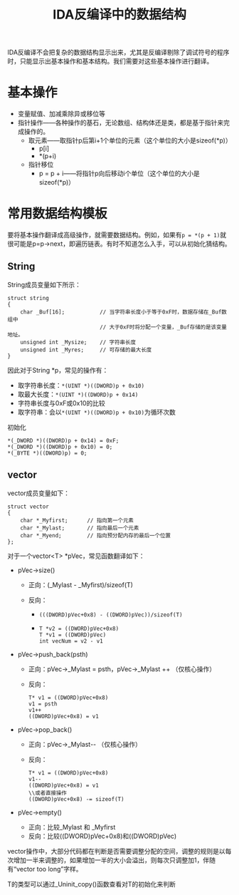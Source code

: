 ﻿---
layout: post
title: "IDA反编译中的数据结构"
pubtime: 2019-08-07
updatetime: 2019-08-07
categories: Reverse
tags: IDA
---

IDA反编译不会把复杂的数据结构显示出来，尤其是反编译剔除了调试符号的程序时，只能显示出基本操作和基本结构。我们需要对这些基本操作进行翻译。


# 基本操作

* 变量赋值、加减乘除异或移位等
* 指针操作——各种操作的基石，无论数组、结构体还是类，都是基于指针来完成操作的。
  * 取元素——取指针p后第i+1个单位的元素（这个单位的大小是sizeof(*p)）
    * p[i]
    * *(p+i)
  * 指针移位
    * p = p + i——将指针p向后移动i个单位（这个单位的大小是sizeof(*p)）

# 常用数据结构模板

要将基本操作翻译成高级操作，就需要数据结构。例如，如果有```p = *(p + 1)```就很可能是p=p->next，即遍历链表。有时不知道怎么入手，可以从初始化猜结构。

## String

String成员变量如下所示：

```
struct string
{
    char _Buf[16];           // 当字符串长度小于等于0xF时，数据存储在_Buf数组中
                             // 大于0xF时将分配一个变量，_Buf存储的是该变量地址。
    unsigned int _Mysize;    // 字符串长度
    unsigned int _Myres;     // 可存储的最大长度
}
```

因此对于String *p，常见的操作有：

* 取字符串长度：```*(UINT *)((DWORD)p + 0x10)```
* 取最大长度：```*(UINT *)((DWORD)p + 0x14)```
* 字符串长度与0xF或0x10的比较
* 取字符串：会以```*(UINT *)((DWORD)p + 0x10)```为循环次数

初始化

```
*(_DWORD *)((DWORD)p + 0x14) = 0xF;
*(_DWORD *)((DWORD)p + 0x10) = 0;
*(_BYTE *)((DWORD)p) = 0;
```

## vector

vector成员变量如下：

```
struct vector
{
    char *_Myfirst;      // 指向第一个元素
    char *_Mylast;       // 指向最后一个元素
    char *_Myend;        // 指向预分配内存的最后一个位置
};
```

对于一个vector<T\> *pVec，常见函数翻译如下：

* pVec->size()

  * 正向：(_Mylast - \_Myfirst)/sizeof(T)

  * 反向：

    * ```(((DWORD)pVec+0x8) - ((DWORD)pVec))/sizeof(T) ```

    * ```
      T *v2 = ((DWORD)pVec+0x8)
      T *v1 = ((DWORD)pVec)
      int vecNum = v2 - v1
      ```

* pVec->push_back(psth)

  * 正向：pVec->_Mylast = psth，pVec->\_Mylast ++ （仅核心操作）

  * 反向：

    ```
    T* v1 = ((DWORD)pVec+0x8)
    v1 = psth
    v1++
    ((DWORD)pVec+0x8) = v1
    ```

* pVec->pop_back()

  * 正向：pVec->_Mylast-- （仅核心操作）

  * 反向：

    ```
    T* v1 = ((DWORD)pVec+0x8)
    v1--
    ((DWORD)pVec+0x8) = v1
    \\或者直接操作
    ((DWORD)pVec+0x8) -= sizeof(T)
    ```

* pVec->empty()
  * 正向：比较_Mylast 和 \_Myfirst
  * 反向：比较((DWORD)pVec+0x8)和((DWORD)pVec)

vector操作中，大部分代码都在判断是否需要调整分配的空间，调整的规则是以每次增加一半来调整的，如果增加一半的大小会溢出，则每次只调整加1，伴随有“vector too long”字样。

T的类型可以通过_Uninit_copy()函数查看对T的初始化来判断

